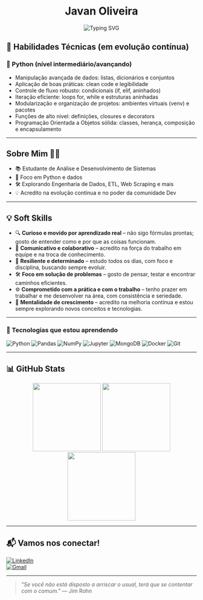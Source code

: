 <h1 align="center">Javan Oliveira</h1>

<p align="center">
  <img src="https://readme-typing-svg.demolab.com?font=Fira+Code&pause=1000&color=00FFB0&center=true&vCenter=true&width=435&lines=Python+%26+Data+Enthusiast;Code.+Debug.+Repeat.;Systems+Analysis+%26+Dev+Student;Iniciando+na+carreira+de+Tecnologia" alt="Typing SVG" />
</p>

## 🧠 Habilidades Técnicas (em evolução contínua)

### 🐍 Python (nível intermediário/avançando)

- Manipulação avançada de dados: listas, dicionários e conjuntos  
- Aplicação de boas práticas: clean code e legibilidade  
- Controle de fluxo robusto: condicionais (if, elif, aninhados)  
- Iteração eficiente: loops for, while e estruturas aninhadas  
- Modularização e organização de projetos: ambientes virtuais (venv) e pacotes  
- Funções de alto nível: definições, closures e decorators  
- Programação Orientada a Objetos sólida: classes, herança, composição e encapsulamento  

---

## Sobre Mim 👨‍💻

- 📚 Estudante de Análise e Desenvolvimento de Sistemas  
- 🐍 Foco em Python e dados  
- 🛠️ Explorando Engenharia de Dados, ETL, Web Scraping e mais  
- 💡 Acredito na evolução contínua e no poder da comunidade Dev

---

## 💡 Soft Skills

- 🔍 **Curioso e movido por aprendizado real** – não sigo fórmulas prontas; gosto de entender como e por que as coisas funcionam.  
- 💬 **Comunicativo e colaborativo** – acredito na força do trabalho em equipe e na troca de conhecimento.  
- 🔄 **Resiliente e determinado** – estudo todos os dias, com foco e disciplina, buscando sempre evoluir.  
- 🛠️ **Foco em solução de problemas** – gosto de pensar, testar e encontrar caminhos eficientes.  
- ⚙️ **Comprometido com a prática e com o trabalho** – tenho prazer em trabalhar e me desenvolver na área, com consistência e seriedade.  
- 🚀 **Mentalidade de crescimento** – acredito na melhoria contínua e estou sempre explorando novos conceitos e tecnologias.

---

### 🧰 Tecnologias que estou aprendendo

![Python](https://img.shields.io/badge/Python-3776AB?style=for-the-badge&logo=python&logoColor=white)
![Pandas](https://img.shields.io/badge/Pandas-150458?style=for-the-badge&logo=pandas&logoColor=white)
![NumPy](https://img.shields.io/badge/NumPy-013243?style=for-the-badge&logo=numpy&logoColor=white)
![Jupyter](https://img.shields.io/badge/Jupyter-F37626?style=for-the-badge&logo=jupyter&logoColor=white)
![MongoDB](https://img.shields.io/badge/MongoDB-4EA94B?style=for-the-badge&logo=mongodb&logoColor=white)
![Docker](https://img.shields.io/badge/Docker-2496ED?style=for-the-badge&logo=docker&logoColor=white)
![Git](https://img.shields.io/badge/Git-F05032?style=for-the-badge&logo=git&logoColor=white)

---

## 📊 GitHub Stats

<p align="center">
  <img height="180em" src="https://github-readme-stats.vercel.app/api?username=JavanRosario&show_icons=true&theme=tokyonight" />
  <img height="180em" src="https://github-readme-stats.vercel.app/api/top-langs/?username=JavanRosario&layout=compact&theme=tokyonight" />
  <img height="180em" src="https://github-readme-streak-stats.herokuapp.com/?user=JavanRosario&theme=tokyonight" />
</p>

---

## 📬 Vamos nos conectar!

[![LinkedIn](https://img.shields.io/badge/LinkedIn-blue?style=for-the-badge&logo=linkedin)](https://www.linkedin.com/in/javan-oliveira-269050358)  
[![Gmail](https://img.shields.io/badge/Gmail-D14836?style=for-the-badge&logo=gmail&logoColor=white)](mailto:oliveiraajavan@hotmail.com)

---

> _"Se você não está disposto a arriscar o usual, terá que se contentar com o comum."_ — Jim Rohn
